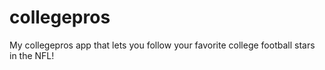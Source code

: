collegepros
===========

My collegepros app that lets you follow your favorite college football stars in the NFL! 

